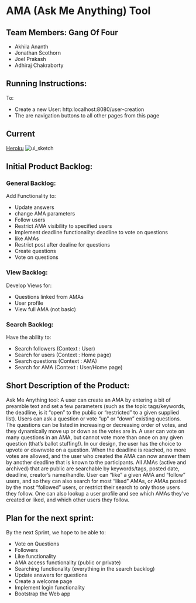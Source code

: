 # AMA (Ask Me Anything) Tool 

## Team Members: Gang Of Four 
* Akhila Ananth
* Jonathan Scothorn
* Joel Prakash
* Adhiraj Chakraborty

## Running Instructions:
To:
 * Create a new User: http:localhost:8080/user-creation
 * The are navigation buttons to all other pages from this page 

## Current
[Heroku](https://amatool.herokuapp.com/user-creation)
![ui_sketch](https://cloud.githubusercontent.com/assets/6691781/24067620/88b5f078-0b55-11e7-8111-c3ff2f20d863.jpg)




## Initial Product Backlog:

### General Backlog: 
Add Functionality to:
* Update answers
* change AMA parameters
* Follow users
* Restrict AMA visibility to specified users
* Implement deadline functionality: deadline to vote on questions
* like AMAs
* Restrict post after dealine for questions
* Create questions 
* Vote on questions

### View Backlog: 
Develop Views for:
* Questions linked from AMAs
* User profile
* View full AMA (not basic)

### Search Backlog: 
Have the ability to:
* Search followers (Context : User)
* Search for users (Context : Home page)
* Search questions (Context : AMA)
* Search for AMA (Context : User/Home page)

## Short Description of the Product:

Ask Me Anything tool: A user can create an AMA by entering a bit of preamble text and set a few parameters (such as the topic tags/keywords, the deadline, is it “open” to the public or “restricted” to a given supplied list). Users can ask a question or vote “up” or “down” existing questions. The questions can be listed in increasing or decreasing order of votes, and they dynamically move up or down as the votes are in. A user can vote on many questions in an AMA, but cannot vote more than once on any given question (that’s ballot stuffing!). In our design, the user has the choice to upvote or downvote on a question. When the deadline is reached, no more votes are allowed, and the user who created the AMA can now answer them by another deadline that is known to the participants. All AMAs (active and archived) that are public are searchable by keywords/tags, posted date, deadline, creator’s name/handle. User can “like” a given AMA and “follow” users, and so they can also search for most “liked” AMAs, or AMAs posted by the most “followed” users, or restrict their search to only those users they follow. One can also lookup a user profile and see which AMAs they’ve created or liked, and which other users they follow.

## Plan for the next sprint:
By the next Sprint, we hope to be able to:
* Vote on Questions
* Followers
* Like functionality
* AMA access functionality (public or private)
* Searching functionality (everything in the search backlog)
* Update answers for questions 
* Create a welcome page
* Implement login functionality 
* Bootstrap the Web app

